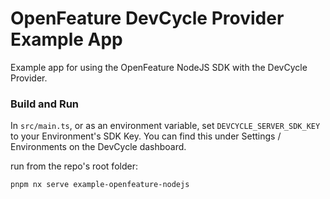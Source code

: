 # OpenFeature DevCycle Provider Example App

Example app for using the OpenFeature NodeJS SDK with the DevCycle Provider.

### Build and Run

In `src/main.ts`, or as an environment variable, set `DEVCYCLE_SERVER_SDK_KEY` to your Environment's SDK Key.
You can find this under Settings / Environments on the DevCycle dashboard.

run from the repo's root folder:

```pnpm nx serve example-openfeature-nodejs```
